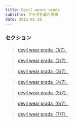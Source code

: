 ```yaml
---
title: Devil wears prada
subtitle: プラダを着た悪魔
date: 2015-01-18
---
```




### セクション

><a href="http://movie-subtitles.tk/post/prada/prada1/">devil wear prada（1/7）</a>

><a href="http://movie-subtitles.tk/post/prada/prada2/">devil wear prada（2/7）</a>

><a href="http://movie-subtitles.tk/post/prada/prada3/">devil wear prada（3/7）</a>

><a href="http://movie-subtitles.tk/post/prada/prada4/">devil wear prada（4/7）</a>

><a href="http://movie-subtitles.tk/post/prada/prada3/">devil wear prada（5/7）</a>

><a href="http://movie-subtitles.tk/post/prada/prada3/">devil wear prada（6/7）</a>

><a href="http://movie-subtitles.tk/post/prada/prada3/">devil wear prada（7/7）</a>




